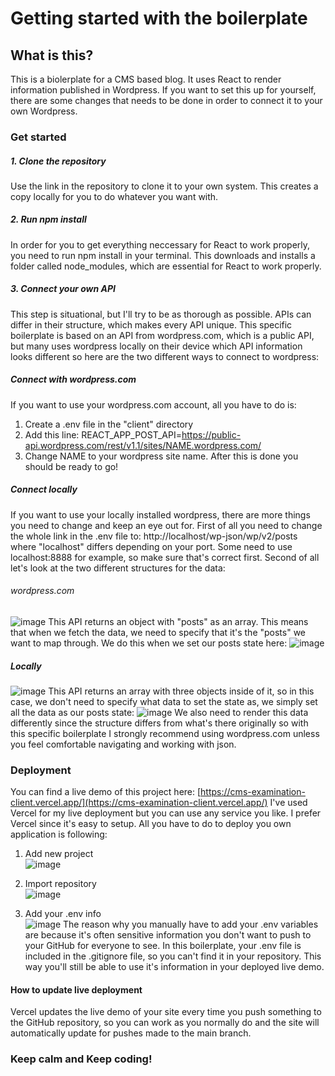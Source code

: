 # Getting started with the boilerplate

## What is this?
This is a biolerplate for a CMS based blog. It uses React to render information published in Wordpress.
If you want to set this up for yourself, there are some changes that needs to be done in order to connect it
to your own Wordpress.

### Get started

##### 1. Clone the repository
Use the link in the repository to clone it to your own system. This creates a copy locally for you to do whatever you want with.

##### 2. Run npm install
In order for you to get everything neccessary for React to work properly, you need to run npm install in your terminal.
This downloads and installs a folder called node_modules, which are essential for React to work properly.

##### 3. Connect your own API
This step is situational, but I'll try to be as thorough as possible. APIs can differ in their structure, which makes every API unique.
This specific boilerplate is based on an API from wordpress.com, which is a public API, but many uses wordpress locally on their device which API information looks different so here are the two different ways to connect to wordpress:

##### Connect with wordpress.com
If you want to use your wordpress.com account, all you have to do is:
1. Create a .env file in the "client" directory
2. Add this line: REACT_APP_POST_API=https://public-api.wordpress.com/rest/v1.1/sites/NAME.wordpress.com/
3. Change NAME to your wordpress site name.
After this is done you should be ready to go!

##### Connect locally
If you want to use your locally installed wordpress, there are more things you need to change and keep an eye out for. First of all you need to change the whole link in the .env file to: http://localhost/wp-json/wp/v2/posts where "localhost" differs depending on your port. Some need to use localhost:8888 for example, so make sure that's correct first. Second of all let's look at the two different structures for the data:

###### wordpress.com
![image](https://user-images.githubusercontent.com/90902429/189616314-39840e5c-0c03-4b15-8db3-d78796b2bf74.png)
This API returns an object with "posts" as an array. This means that when we fetch the data, we need to specify that it's the "posts" we want to map through. We do this when we set our posts state here:
![image](https://user-images.githubusercontent.com/90902429/189617534-0d657fc9-0821-4bc4-a213-e3ae00505baa.png)

##### Locally
![image](https://user-images.githubusercontent.com/90902429/189618698-7f4d5bd4-4f7f-4543-ad53-ffc9b4d43a40.png)
This API returns an array with three objects inside of it, so in this case, we don't need to specify what data to set the state as, we simply set all the data as our posts state:
![image](https://user-images.githubusercontent.com/90902429/189619320-ea93d7f7-fc9f-4a33-824e-584b31cd7851.png)
We also need to render this data differently since the structure differs from what's there originally so with this specific boilerplate I strongly recommend using wordpress.com unless you feel comfortable navigating and working with json.

### Deployment
You can find a live demo of this project here: [https://cms-examination-client.vercel.app/](https://cms-examination-client.vercel.app/) I've used Vercel for my live deployment but you can use any service you like. I prefer Vercel since it's easy to setup. All you have to do to deploy you own application is following:
1. Add new project <br />
![image](https://user-images.githubusercontent.com/90902429/189832054-f30a3259-1feb-4078-8809-841ecb38939f.png)

2. Import repository <br />
![image](https://user-images.githubusercontent.com/90902429/189832467-f3bbe5c5-6dba-44fa-bbd9-8834e6e633cd.png)

3. Add your .env info <br />
![image](https://user-images.githubusercontent.com/90902429/189832655-0d229c2c-2e7a-4ae0-b687-d276bc5770ec.png)
The reason why you manually have to add your .env variables are because it's often sensitive information you don't want to push to your GitHub for everyone to see. In this boilerplate, your .env file is included in the .gitignore file, so you can't find it in your repository. This way you'll still be able to use it's information in your deployed live demo.

#### How to update live deployment
Vercel updates the live demo of your site every time you push something to the GitHub repository, so you can work as you normally do and the site will automatically update for pushes made to the main branch.

### Keep calm and Keep coding!
